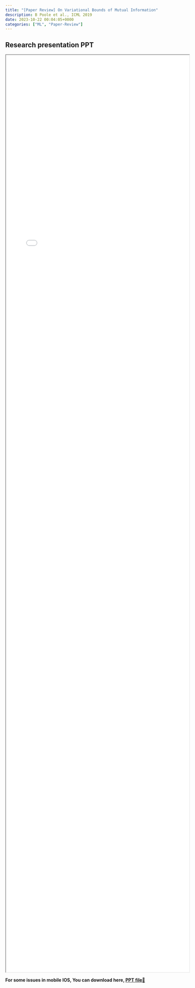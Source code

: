 ```yaml
---
title: "[Paper Review] On Variational Bounds of Mutual Information" 
description: B Poole et al., ICML 2019
date: 2023-10-22 00:04:05+0000
categories: ["ML", "Paper-Review"]
---
```



## Research presentation PPT 

<iframe src= ppt.pdf#toolbar=0&navpanes=0 style="display:block; width:60vw; height: 72vh"></iframe>

**For some issues in mobile IOS, You can download here, [PPT file📄](ppt.pdf)**